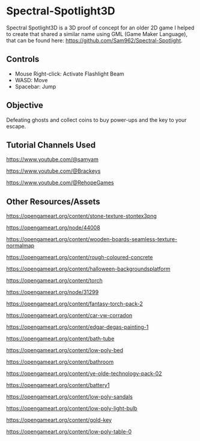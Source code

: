 # Spectral-Spotlight3D
 
Spectral Spotlight3D is a 3D proof of concept for an older 2D game I helped to create that shared a similar name using GML (Game Maker Language), that can be found here:
https://github.com/Sam962/Spectral-Spotlight.

## Controls
- Mouse Right-click: Activate Flashlight Beam
- WASD: Move
- Spacebar: Jump

## Objective
Defeating ghosts and collect coins to buy power-ups and the key to your escape.


## Tutorial Channels Used
https://www.youtube.com/@samyam

https://www.youtube.com/@Brackeys

https://www.youtube.com/@RehopeGames

## Other Resources/Assets

https://opengameart.org/content/stone-texture-stontex3png

https://opengameart.org/node/44008

https://opengameart.org/content/wooden-boards-seamless-texture-normalmap

https://opengameart.org/content/rough-coloured-concrete

https://opengameart.org/content/halloween-backgroundsplatform

https://opengameart.org/content/torch

https://opengameart.org/node/31299

https://opengameart.org/content/fantasy-torch-pack-2

https://opengameart.org/content/car-vw-corradon

https://opengameart.org/content/edgar-degas-painting-1

https://opengameart.org/content/bath-tube

https://opengameart.org/content/low-poly-bed

https://opengameart.org/content/bathroom

https://opengameart.org/content/ye-olde-technology-pack-02

https://opengameart.org/content/battery1

https://opengameart.org/content/low-poly-sandals

https://opengameart.org/content/low-poly-light-bulb

https://opengameart.org/content/gold-key

https://opengameart.org/content/low-poly-table-0


